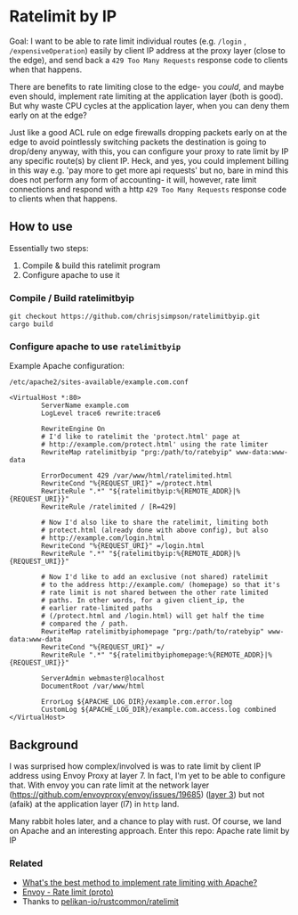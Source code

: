 # Ratelimit by IP

Goal: I want to be able to rate limit individual routes (e.g. `/login` , `/expensiveOperation`)
easily by client IP address at the proxy layer (close to the edge), and send back a `429 Too Many Requests` response code to clients when that happens.

There are benefits to rate limiting close to the edge- you *could*, and maybe even should,
implement rate limiting at the application layer (both is good). But why waste CPU cycles at the application layer, when you can deny them early on at the edge?

Just like a good ACL rule on edge firewalls dropping packets early on at the edge to avoid pointlessly switching packets the destination is going to drop/deny anyway, with this, you can 
configure your proxy to rate limit by IP any specific route(s) by client IP. Heck, and yes, you could implement billing in this way e.g. 'pay more to get more api requests' but no, bare in mind this does not perform any form of accounting- it will, however, rate limit connections and respond with a http
`429 Too Many Requests` response code to clients when that happens.

## How to use

Essentially two steps:

1. Compile & build this ratelimit program
2. Configure apache to use it

### Compile / Build ratelimitbyip

```shell
git checkout https://github.com/chrisjsimpson/ratelimitbyip.git
cargo build
```

### Configure apache to use `ratelimitbyip`

Example Apache configuration:

`/etc/apache2/sites-available/example.com.conf`

```shell
<VirtualHost *:80>
        ServerName example.com
        LogLevel trace6 rewrite:trace6

        RewriteEngine On
        # I'd like to ratelimit the 'protect.html' page at
        # http://example.com/protect.html' using the rate limiter
        RewriteMap ratelimitbyip "prg:/path/to/ratebyip" www-data:www-data

        ErrorDocument 429 /var/www/html/ratelimited.html
        RewriteCond "%{REQUEST_URI}" =/protect.html
        RewriteRule ".*" "${ratelimitbyip:%{REMOTE_ADDR}|%{REQUEST_URI}}"
        RewriteRule /ratelimited / [R=429]

        # Now I'd also like to share the ratelimit, limiting both
        # protect.html (already done with above config), but also
        # http://example.com/login.html
        RewriteCond "%{REQUEST_URI}" =/login.html
        RewriteRule ".*" "${ratelimitbyip:%{REMOTE_ADDR}|%{REQUEST_URI}}"

        # Now I'd like to add an exclusive (not shared) ratelimit
        # to the address http://example.com/ (homepage) so that it's
        # rate limit is not shared between the other rate limited
        # paths. In other words, for a given client_ip, the 
        # earlier rate-limited paths
        # (/protect.html and /login.html) will get half the time
        # compared the / path.
        RewriteMap ratelimitbyiphomepage "prg:/path/to/ratebyip" www-data:www-data
        RewriteCond "%{REQUEST_URI}" =/
        RewriteRule ".*" "${ratelimitbyiphomepage:%{REMOTE_ADDR}|%{REQUEST_URI}}"

        ServerAdmin webmaster@localhost
        DocumentRoot /var/www/html

        ErrorLog ${APACHE_LOG_DIR}/example.com.error.log
        CustomLog ${APACHE_LOG_DIR}/example.com.access.log combined
</VirtualHost>

```

## Background

I was surprised how complex/involved is was to rate limit by client IP address using Envoy Proxy at layer 7. In fact, I'm yet to be able to configure that. With envoy you can rate limit at the network layer (https://github.com/envoyproxy/envoy/issues/19685) ([layer 3](https://en.wikipedia.org/wiki/Network_layer)) but not (afaik) at the application layer (l7) in `http` land.

Many rabbit holes later, and a chance to play with rust. Of course, we land on Apache and an interesting approach. Enter this repo: Apache rate limit by IP

### Related

- [What's the best method to implement rate limiting with Apache?](https://serverfault.com/questions/1160808/whats-the-best-method-to-implement-rate-limiting-with-apache)
- [Envoy - Rate limit (proto)](https://www.envoyproxy.io/docs/envoy/latest/api-v3/extensions/filters/http/ratelimit/v3/rate_limit.proto)
- Thanks to [pelikan-io/rustcommon/ratelimit](https://github.com/pelikan-io/rustcommon/tree/main/ratelimit)